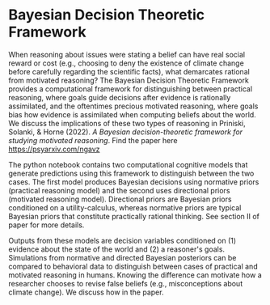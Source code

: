 # Bayesian Decision Theoretic Framework

When reasoning about issues were stating a belief can have real social reward or cost (e.g., choosing to deny the existence of climate change before carefully regarding the scientific facts), what demarcates rational from motivated reasoning? The Bayesian Decision Theoretic Framework provides a computational framework for distinguishing between practical reasoning, where goals guide decisions after evidence is rationally assimilated, and the oftentimes precious motivated reasoning, where goals bias how evidence is assimilated when computing beliefs about the world. We discuss the implications of these two types of reasoning in Priniski, Solanki, & Horne (2022). _A Bayesian decision-theoretic framework for studying motivated reasoning_. Find the paper here https://psyarxiv.com/ngavz

The python notebook contains two computational cognitive models that generate predictions using this framework to distinguish between the two cases. The first model produces Bayesian decisions using normative priors (practical reasoning model) and the second uses directional priors (motivated reasoning model).  Directional priors are Bayesian priors conditioned on a utility-calculus, whereas normative priors are typical Bayesian priors that constitute practically rational thinking. See section II of paper for more details. 

Outputs from these models are decision variables conditioned on (1) evidence about the state of the world and (2) a reasoner's goals. Simulations from normative and directed Bayesian posteriors can be compared to behavioral data to distinguish between cases of practical and motivated reasoning in humans. Knowing the difference can motivate how a researcher chooses to revise false beliefs (e.g., misconceptions about climate change). We discuss how in the paper. 
